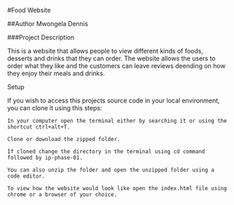#Food Website

##Author
Mwongela Dennis

###Project Description

This is a website that allows people to view different kinds of foods, desserts and drinks that they can order. The website allows the users to order what they like and the customers can leave reviews deending on how they enjoy their meals and drinks.

Setup

If you wish to access this projects source code in your local environment, you can clone it using this steps:

    In your computer open the terminal either by searching it or using the shortcut ctrl+alt+T.

    Clone or download the zipped folder.

    If cloned change the directory in the terminal using cd command followed by ip-phase-01.

    You can also unzip the folder and open the unzipped folder using a code editor.

    To view how the website would look like open the index.html file using chrome or a browser of your choice.